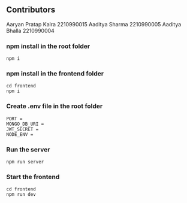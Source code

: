 ## Contributors
Aaryan Pratap Kalra 2210990015
Aaditya Sharma 2210990005
Aaditya Bhalla 2210990004

### npm install in the root folder
```
npm i
```
### npm install in the frontend folder
```
cd frontend
npm i
```
### Create .env file in the root folder
```
PORT =
MONGO_DB_URI =
JWT_SECRET =
NODE_ENV =
```
### Run the server
```
npm run server
```
### Start the frontend
```
cd frontend
npm run dev
```
